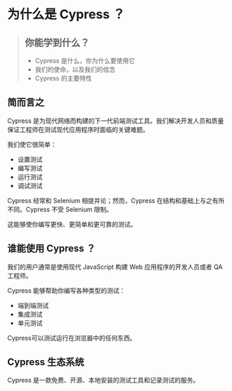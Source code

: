 # 为什么是 Cypress ？

> ## 你能学到什么？
>
> * Cypress 是什么，你为什么要使用它
> * 我们的使命，以及我们的信念
> * Cypress 的主要特性

## 简而言之

Cypress 是为现代网络而构建的下一代前端测试工具。我们解决开发人员和质量保证工程师在测试现代应用程序时面临的关键难题。

我们使它很简单：

* 设置测试
* 编写测试
* 运行测试
* 调试测试

Cypress 经常和 Selenium 相提并论；然而，Cypress 在结构和基础上与之有所不同。Cypress 不受 Selenium 限制。

这能够使你编写更快、更简单和更可靠的测试。

## 谁能使用 Cypress ？

我们的用户通常是使用现代 JavaScript 构建 Web 应用程序的开发人员或者 QA 工程师。

Cypress 能够帮助你编写各种类型的测试：

* 端到端测试
* 集成测试
* 单元测试

Cypress可以测试运行在浏览器中的任何东西。

## Cypress 生态系统

Cypress 是一款免费、开源、本地安装的测试工具和记录测试的服务。



